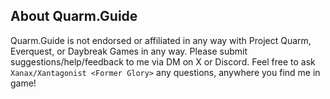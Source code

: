 ## About Quarm.Guide

Quarm.Guide is not endorsed or affiliated in any way with Project Quarm, Everquest, or Daybreak Games in any way. Please submit suggestions/help/feedback to me via DM on X or Discord. Feel free to ask `Xanax/Xantagonist <Former Glory>` any questions, anywhere you find me in game!
